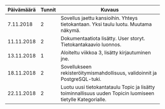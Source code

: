 Päivämäärä | Tunnit | Kuvaus
---- | ---- | -----
7.11.2018 | 2 | Sovellus jaettu kansioihin. Yhteys tietokantaan. Yksi taulu luotu. Muutama näkymä.
11.11.2018 | 2 | Dokumentaatiota lisätty. User storyt. Tietokantakaavio luonnos.
13.11.2018 | 1 | Aloiteltu viikkoa 3, lisätty kirjautuminen jne.
18.11.2018 | 2 | Sovellukseen rekisteröitymismahdollisuus, validoinnit ja PostgreSQL-tuki.
22.11.2018 | 2 | Luotu uusi tietokantataulu Topic ja lisätty toiminnallisuus uuden Topicin luomiseen tietylle Kategorialle.

